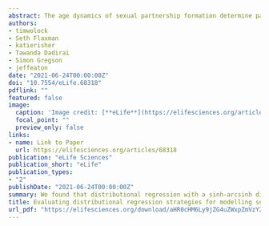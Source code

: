 ```yaml
---
abstract: The age dynamics of sexual partnership formation determine patterns of sexually transmitted disease transmission and have long been a focus of researchers studying human immunodeficiency virus. Data on self-reported sexual partner age distributions are available from a variety of sources. We sought to explore statistical models that accurately predict the distribution of sexual partner ages over age and sex. We identified which probability distributions and outcome specifications best captured variation in partner age and quantified the benefits of modelling these data using distributional regression. We found that distributional regression with a sinh-arcsinh distribution replicated observed partner age distributions most accurately across three geographically diverse data sets. This framework can be extended with well-known hierarchical modelling tools and can help improve estimates of sexual age-mixing dynamics.
authors:
- timwolock
- Seth Flaxman
- katierisher
- Tawanda Dadirai
- Simon Gregson
- jeffeaton
date: "2021-06-24T00:00:00Z"
doi: "10.7554/eLife.68318"
pdflink: ""
featured: false
image:
  caption: 'Image credit: [**eLife**](https://elifesciences.org/articles/68318)'
  focal_point: ""
  preview_only: false
links:
- name: Link to Paper
  url: https://elifesciences.org/articles/68318
publication: "eLife Sciences"
publication_short: "eLife"
publication_types:
- "2"
publishDate: "2021-06-24T00:00:00Z"
summary: We found that distributional regression with a sinh-arcsinh distribution replicated observed partner age distributions most accurately across three geographically diverse data sets. This framework can be extended with well-known hierarchical modelling tools and can help improve estimates of sexual age-mixing dynamics.
title: Evaluating distributional regression strategies for modelling self-reported sexual age-mixing
url_pdf: "https://elifesciences.org/download/aHR0cHM6Ly9jZG4uZWxpZmVzY2llbmNlcy5vcmcvYXJ0aWNsZXMvNjgzMTgvZWxpZmUtNjgzMTgtdjIucGRmP2Nhbm9uaWNhbFVyaT1odHRwczovL2VsaWZlc2NpZW5jZXMub3JnL2FydGljbGVzLzY4MzE4/elife-68318-v2.pdf?_hash=6QBamVs9lt42tqaQ2YKCLBbAf4GvT8Sp5PurnTXvlI0%3D"
---
```

